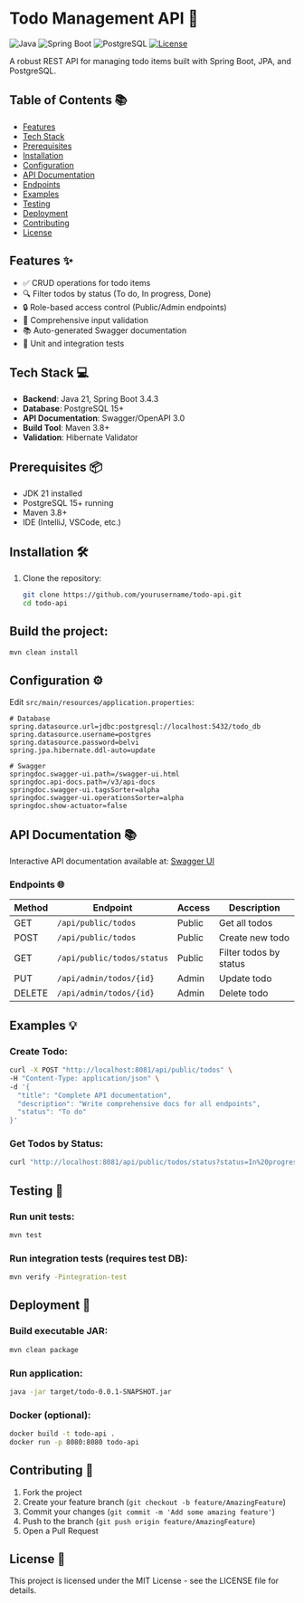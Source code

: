 # Todo Management API 🚀

![Java](https://img.shields.io/badge/Java-21-blue)
![Spring Boot](https://img.shields.io/badge/Spring_Boot-3.4.3-green)
![PostgreSQL](https://img.shields.io/badge/PostgreSQL-15+-blue)
[![License](https://img.shields.io/badge/License-MIT-yellow.svg)](LICENSE)

A robust REST API for managing todo items built with Spring Boot, JPA, and PostgreSQL.

## Table of Contents 📚
- [Features](#features-)
- [Tech Stack](#tech-stack-)
- [Prerequisites](#prerequisites-)
- [Installation](#installation-)
- [Configuration](#configuration-)
- [API Documentation](#api-documentation-)
- [Endpoints](#endpoints-)
- [Examples](#examples-)
- [Testing](#testing-)
- [Deployment](#deployment-)
- [Contributing](#contributing-)
- [License](#license-)

## Features ✨
- ✅ CRUD operations for todo items
- 🔍 Filter todos by status (To do, In progress, Done)
- 🔒 Role-based access control (Public/Admin endpoints)
- 📝 Comprehensive input validation
- 📚 Auto-generated Swagger documentation
- 🧪 Unit and integration tests

## Tech Stack 💻
- **Backend**: Java 21, Spring Boot 3.4.3
- **Database**: PostgreSQL 15+
- **API Documentation**: Swagger/OpenAPI 3.0
- **Build Tool**: Maven 3.8+
- **Validation**: Hibernate Validator

## Prerequisites 📦
- JDK 21 installed
- PostgreSQL 15+ running
- Maven 3.8+
- IDE (IntelliJ, VSCode, etc.)

## Installation 🛠️
1. Clone the repository:
   ```bash
   git clone https://github.com/yourusername/todo-api.git
   cd todo-api

## Build the project:

```bash
mvn clean install
```

## Configuration ⚙️
Edit `src/main/resources/application.properties`:

```properties
# Database
spring.datasource.url=jdbc:postgresql://localhost:5432/todo_db
spring.datasource.username=postgres
spring.datasource.password=belvi
spring.jpa.hibernate.ddl-auto=update

# Swagger
springdoc.swagger-ui.path=/swagger-ui.html
springdoc.api-docs.path=/v3/api-docs
springdoc.swagger-ui.tagsSorter=alpha
springdoc.swagger-ui.operationsSorter=alpha
springdoc.show-actuator=false
```

## API Documentation 📚
Interactive API documentation available at:
[Swagger UI](http://localhost:8080/swagger-ui.html)

### Endpoints 🌐
| Method | Endpoint | Access | Description |
|--------|----------|--------|-------------|
| GET | `/api/public/todos` | Public | Get all todos |
| POST | `/api/public/todos` | Public | Create new todo |
| GET | `/api/public/todos/status` | Public | Filter todos by status |
| PUT | `/api/admin/todos/{id}` | Admin | Update todo |
| DELETE | `/api/admin/todos/{id}` | Admin | Delete todo |

## Examples 💡
### Create Todo:

```bash
curl -X POST "http://localhost:8081/api/public/todos" \
-H "Content-Type: application/json" \
-d '{
  "title": "Complete API documentation",
  "description": "Write comprehensive docs for all endpoints",
  "status": "To do"
}'
```

### Get Todos by Status:

```bash
curl "http://localhost:8081/api/public/todos/status?status=In%20progress"
```

## Testing 🧪
### Run unit tests:

```bash
mvn test
```

### Run integration tests (requires test DB):

```bash
mvn verify -Pintegration-test
```

## Deployment 🚀
### Build executable JAR:

```bash
mvn clean package
```

### Run application:

```bash
java -jar target/todo-0.0.1-SNAPSHOT.jar
```

### Docker (optional):

```bash
docker build -t todo-api .
docker run -p 8080:8080 todo-api
```

## Contributing 🤝
1. Fork the project
2. Create your feature branch (`git checkout -b feature/AmazingFeature`)
3. Commit your changes (`git commit -m 'Add some amazing feature'`)
4. Push to the branch (`git push origin feature/AmazingFeature`)
5. Open a Pull Request

## License 📝
This project is licensed under the MIT License - see the LICENSE file for details.

